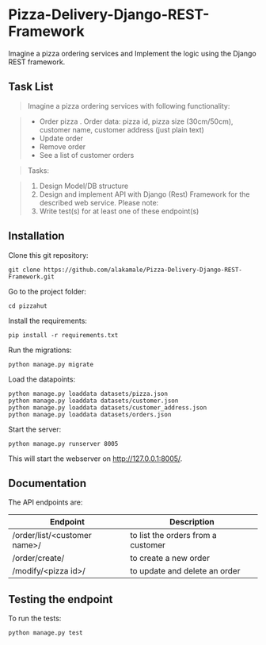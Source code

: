 # Pizza-Delivery-Django-REST-Framework
Imagine a pizza ordering services and Implement the logic using the Django REST framework.

## Task List
>Imagine a pizza ordering services with following functionality:

>- Order pizza . Order data: pizza id, pizza size (30cm/50cm), customer name, customer address (just plain text)
>- Update order
>- Remove order
>- See a list of customer orders

>Tasks:

>1. Design Model/DB structure
>2. Design and implement API with Django (Rest) Framework for the described web service. Please note:
>3. Write test(s) for at least one of these endpoint(s)

## Installation
Clone this git repository:
```
git clone https://github.com/alakamale/Pizza-Delivery-Django-REST-Framework.git
```
Go to the project folder:
```
cd pizzahut
```
Install the requirements:
```
pip install -r requirements.txt
```
Run the migrations:
```
python manage.py migrate
```
Load the datapoints:
```
python manage.py loaddata datasets/pizza.json
python manage.py loaddata datasets/customer.json
python manage.py loaddata datasets/customer_address.json
python manage.py loaddata datasets/orders.json
```
Start the server:
```
python manage.py runserver 8005
```
This will start the webserver on http://127.0.0.1:8005/.
## Documentation
The API endpoints are:

| Endpoint   | Description |
|------------|-----------|
| /order/list/\<customer name\>/ | to list the orders from a customer |
| /order/create/ | to create a new order |
| /modify/\<pizza id\>/ | to update and delete an order |


## Testing the endpoint
To run the tests:
```
python manage.py test
```
